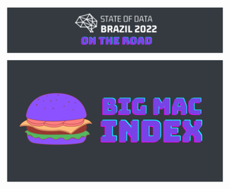 ![On the road logo](imgs/on_the_road_logo.png)


![Big Mac Index Logo](imgs/big_mac_index_logo.png)
